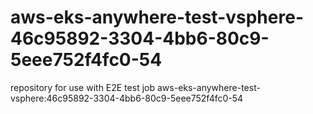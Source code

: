 # aws-eks-anywhere-test-vsphere-46c95892-3304-4bb6-80c9-5eee752f4fc0-54
repository for use with E2E test job aws-eks-anywhere-test-vsphere:46c95892-3304-4bb6-80c9-5eee752f4fc0-54
